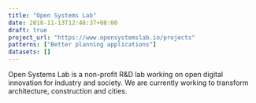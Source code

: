 ```yaml
---
title: "Open Systems Lab"
date: 2018-11-13T12:48:37+08:00
draft: true
project_url: "https://www.opensystemslab.io/projects"
patterns: ["Better planning applications"]
datasets: []
---
```


Open Systems Lab is a non-profit R&D lab working on open digital innovation for industry and society. We are currently working to transform architecture, construction and cities.
